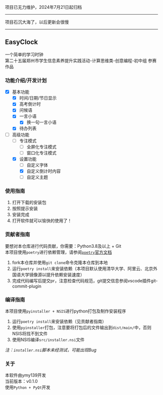 项目已无力维护，2024年7月21日起归档

---

项目石沉大海了，以后更新会很慢

---

## EasyClock
一个简单的学习时钟  
第二十五届郑州市学生信息素养提升实践活动-计算思维类-创意编程-初中组 参赛作品

### 功能介绍/开发计划
 - [x] 基本功能
   - [x] 时间/日期/节日显示
   - [x] 高考倒计时
   - [x] 问候语
   - [x] 一言小语
     - [x] 换一句一言小语
   - [x] 待办列表
 - [ ] 高级功能
   - [ ] 专注模式
     - [ ] 全屏化专注模式
     - [ ] 窗口化专注模式
   - [x] 设置功能
     - [ ] 自定义字体
     - [x] 自定义倒计时内容
     - [ ] 自定义主题

### 使用指南
1. 打开下载的安装包
2. 按照提示安装
3. 安装完成
4. 打开软件就可以愉快的使用了！

### 贡献者指南
要想对本仓库进行代码贡献，你需要：Python3.8及以上 + Git  
本项目使用`poetry`进行依赖管理，请参阅[`poetry`官方文档](https://python-poetry.org/docs/)
1. fork本仓库并使用`git clone`命令克隆本仓库到本地
2. 运行`poetry install`来安装依赖（本项目默认使用清华大学、阿里云、北京外国语大学镜像源以提升依赖安装速度）
3. 完成代码编写后提交pr，注意检查代码规范，git提交信息参阅vscode插件git-commit-plugin

### 编译指南
本项目使用`pyinstaller + NSIS`进行python打包及制作安装程序
1. 运行`poetry install`来安装依赖（见贡献者指南）
2. 使用`pyinstaller`打包，注意要将打包后的文件输出到`dist/main/`中，否则NSIS将找不到文件
3. 使用NSIS编译`src/installer.nsi`文件

*注：`installer.nsi`脚本未经测试，可能出现Bug*

### 关于
本软件由ymy139开发  
当前版本：v0.1.0  
使用`Python + PyQt`开发